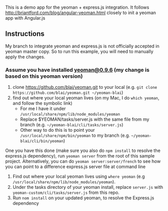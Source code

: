 This is a demo app for the yeoman + express.js integration. It follows http://briantford.com/blog/angular-yeoman.html closely to init a yeoman app with Angular.js

## Instructions
My branch to integrate yeoman and express.js is not officially accepted in yeoman master copy. So to run this example, you will need to manually apply the changes.
### Assume you have installed yeoman@0.9.6 (my change is based on this yeoman version)
1. clone https://github.com/blai/yeoman.git to your local (e.g. `git clone https://github.com/blai/yeoman.git ~/yeoman-blai`)
2. find out where your local yeoman lives (on my Mac, I do `which yeoman`, and follow the symbolic link)
	* For me I have it under `/usr/local/share/npm/lib/node_modules/yeoman`
	* Replace $YEOMAN/tasks/server.js with the same file from my branch (e.g. `~/yeoman-blai/cli/tasks/server.js`)
	* Other way to do this is to point your `/usr/local/share/npm/bin/yeoman` to my branch (e.g. `~/yeoman-blai/cli/bin/yeoman`) 

One you have this done (make sure you also do `npm install` to resolve the express.js dependency), run `yeoman server` from the root of this sample project.
Alternatively, you can do `yeoman server:server/french` to see how you can point to a difference express.js server file at command line



1. Find out where your local yeoman lives using `where yeoman` (e.g `/usr/local/share/npm/lib/node_modules/yeoman`). 
2. Under the tasks directory of your yeoman install, replace `server.js` with `yeoman-custom/cli/tasks/server.js` from this repo.
3. Run `nom install` on your updated yeoman, to resolve the Express.js dependency